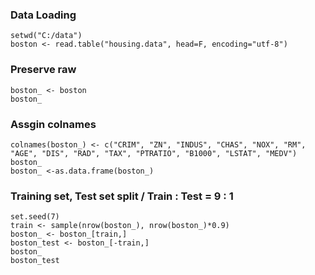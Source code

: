### Data Loading

    setwd("C:/data")
    boston <- read.table("housing.data", head=F, encoding="utf-8")
    
### Preserve raw
    
    boston_ <- boston
    boston_
    
### Assgin colnames
   
    colnames(boston_) <- c("CRIM", "ZN", "INDUS", "CHAS", "NOX", "RM", "AGE", "DIS", "RAD", "TAX", "PTRATIO", "B1000", "LSTAT", "MEDV")
    boston_
    boston_ <-as.data.frame(boston_)

### Training set, Test set split / Train : Test = 9 : 1 

    set.seed(7)
    train <- sample(nrow(boston_), nrow(boston_)*0.9) 
    boston_ <- boston_[train,] 
    boston_test <- boston_[-train,]
    boston_
    boston_test

